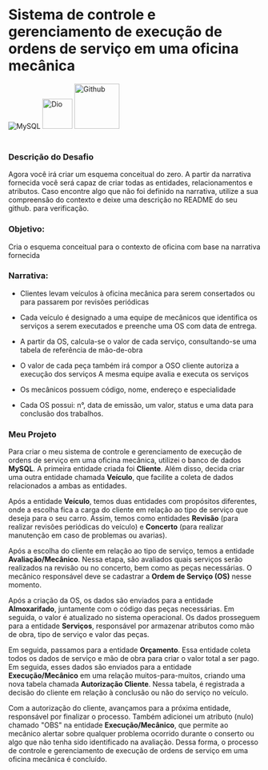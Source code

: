 #  Sistema de controle e gerenciamento de execução de ordens de serviço em uma oficina mecânica 


<img aling="center" alt="MySQL" src="https://img.shields.io/badge/MySQL-00000F?style=for-the-badge&logo=mysql&logoColor=white" />
<img aling="center" alt="Dio" width="60px" src="https://hermes.digitalinnovation.one/assets/diome/logo.png" />
<img aling="center" alt="Github" width="90px" src="https://img.shields.io/badge/GitHub-100000?style=for-the-badge&logo=github&logoColor=white" />

### <br>Descrição do Desafio
Agora você irá criar um esquema conceitual do zero. A partir da narrativa fornecida você será capaz de criar todas as entidades, relacionamentos e atributos. Caso encontre algo que não foi definido na narrativa, utilize a sua compreensão do contexto e deixe uma descrição no README do seu github. para verificação.


### Objetivo:
Cria o esquema conceitual para o contexto de oficina com base na narrativa fornecida

### Narrativa:

* Clientes levam veículos à oficina mecânica para serem consertados ou para passarem por revisões  periódicas

* Cada veículo é designado a uma equipe de mecânicos que identifica os serviços a serem executados e preenche uma OS com data de entrega.

* A partir da OS, calcula-se o valor de cada serviço, consultando-se uma tabela de referência de mão-de-obra

* O valor de cada peça também irá compor a OSO cliente autoriza a execução dos serviços
A mesma equipe avalia e executa os serviços

* Os mecânicos possuem código, nome, endereço e especialidade

* Cada OS possui: n°, data de emissão, um valor, status e uma data para conclusão dos trabalhos. 

### Meu Projeto

Para criar o meu sistema de controle e gerenciamento de execução de ordens de serviço em uma oficina mecânica, utilizei o banco de dados **MySQL**. A primeira entidade criada foi **Cliente**. Além disso, decida criar uma outra entidade chamada **Veículo**, que facilite a coleta de dados relacionados a ambas as entidades.

Após a entidade **Veículo**, temos duas entidades com propósitos diferentes, onde a escolha fica a carga do cliente em relação ao tipo de serviço que deseja para o seu carro. Assim, temos como entidades **Revisão** (para realizar revisões periódicas do veículo) e **Concerto** (para realizar manutenção em caso de problemas ou avarias).

Após a escolha do cliente em relação ao tipo de serviço, temos a entidade **Avaliação/Mecânico**. Nessa etapa, são avaliados quais serviços serão realizados na revisão ou no concerto, bem como as peças necessárias. O mecânico responsável deve se cadastrar a **Ordem de Serviço (OS)** nesse momento.

Após a criação da OS, os dados são enviados para a entidade **Almoxarifado**, juntamente com o código das peças necessárias. Em seguida, o valor é atualizado no sistema operacional. Os dados prosseguem para a entidade **Serviços**, responsável por armazenar atributos como mão de obra, tipo de serviço e valor das peças.

Em seguida, passamos para a entidade **Orçamento**. Essa entidade coleta todos os dados de serviço e mão de obra para criar o valor total a ser pago. Em seguida, esses dados são enviados para a entidade **Execução/Mecânico** em uma relação muitos-para-muitos, criando uma nova tabela chamada **Autorização Cliente**. Nessa tabela, é registrada a decisão do cliente em relação à conclusão ou não do serviço no veículo.

Com a autorização do cliente, avançamos para a próxima entidade, responsável por finalizar o processo. Também adicionei um atributo (nulo) chamado "OBS" na entidade **Execução/Mecânico**, que permite ao mecânico alertar sobre qualquer problema ocorrido durante o conserto ou algo que não tenha sido identificado na avaliação. Dessa forma, o processo de controle e gerenciamento de execução de ordens de serviço em uma oficina mecânica é concluído.
